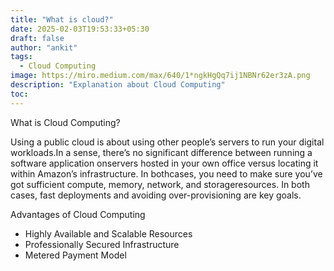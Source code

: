 ```yaml
---
title: "What is cloud?"
date: 2025-02-03T19:53:33+05:30
draft: false
author: "ankit"
tags:
  - Cloud Computing
image: https://miro.medium.com/max/640/1*ngkHgQq7ij1NBNr62er3zA.png
description: "Explanation about Cloud Computing"
toc: 
---
```


What is Cloud Computing?

<!-- ![Image-about_CP](https://miro.medium.com/max/640/1*ngkHgQq7ij1NBNr62er3zA.png) -->
Using a public cloud is about using other people’s servers to run your digital workloads.In a sense, there’s no significant difference between running a software application onservers hosted in your own office versus locating it within Amazon’s infrastructure. In bothcases, you need to make sure you’ve got sufficient compute, memory, network, and storageresources. In both cases, fast deployments and avoiding over-provisioning are key goals.

Advantages of Cloud Computing
* Highly Available and Scalable Resources
* Professionally Secured Infrastructure
* Metered Payment Model